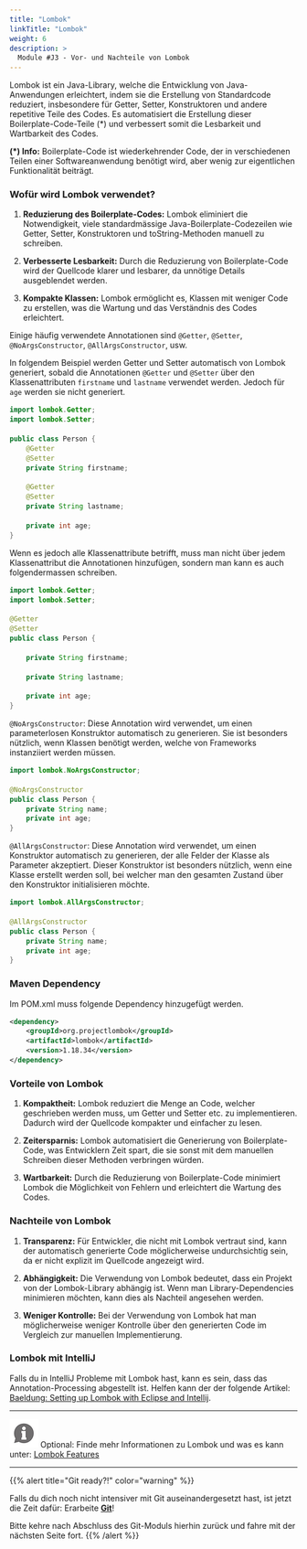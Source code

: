 ```yaml
---
title: "Lombok"
linkTitle: "Lombok"
weight: 6
description: >
  Module #J3 - Vor- und Nachteile von Lombok
---
```


Lombok ist ein Java-Library, welche die Entwicklung von Java-Anwendungen erleichtert, indem sie die Erstellung von Standardcode reduziert, insbesondere für Getter, Setter, Konstruktoren und andere repetitive Teile des Codes.
Es automatisiert die Erstellung dieser Boilerplate-Code-Teile (\*) und verbessert somit die Lesbarkeit und Wartbarkeit des Codes.

**(\*) Info:**
Boilerplate-Code ist wiederkehrender Code, der in verschiedenen Teilen einer Softwareanwendung benötigt wird, aber wenig zur eigentlichen Funktionalität beiträgt.

### Wofür wird Lombok verwendet?

1. **Reduzierung des Boilerplate-Codes:**
   Lombok eliminiert die Notwendigkeit, viele standardmässige Java-Boilerplate-Codezeilen wie Getter, Setter, Konstruktoren und toString-Methoden manuell zu schreiben.

2. **Verbesserte Lesbarkeit:**
   Durch die Reduzierung von Boilerplate-Code wird der Quellcode klarer und lesbarer, da unnötige Details ausgeblendet werden.

3. **Kompakte Klassen:**
   Lombok ermöglicht es, Klassen mit weniger Code zu erstellen, was die Wartung und das Verständnis des Codes erleichtert.

Einige häufig verwendete Annotationen sind `@Getter`, `@Setter`, `@NoArgsConstructor`, `@AllArgsConstructor`, usw.

In folgendem Beispiel werden Getter und Setter automatisch von Lombok generiert, sobald die Annotationen `@Getter` und `@Setter` über den Klassenattributen `firstname` und `lastname` verwendet werden. Jedoch für `age` werden sie nicht generiert.

```java
import lombok.Getter;
import lombok.Setter;

public class Person {
    @Getter
    @Setter
    private String firstname;

    @Getter
    @Setter
    private String lastname;

    private int age;
}
```

Wenn es jedoch alle Klassenattribute betrifft, muss man nicht über jedem Klassenattribut die Annotationen hinzufügen, sondern man kann es auch folgendermassen schreiben.

```java
import lombok.Getter;
import lombok.Setter;

@Getter
@Setter
public class Person {

    private String firstname;

    private String lastname;

    private int age;
}
```

`@NoArgsConstructor`: Diese Annotation wird verwendet, um einen parameterlosen Konstruktor automatisch zu generieren. Sie ist besonders nützlich, wenn Klassen benötigt werden, welche von Frameworks instanziiert werden müssen.

```java
import lombok.NoArgsConstructor;

@NoArgsConstructor
public class Person {
    private String name;
    private int age;
}
```

`@AllArgsConstructor`: Diese Annotation wird verwendet, um einen Konstruktor automatisch zu generieren, der alle Felder der Klasse als Parameter akzeptiert. Dieser Konstruktor ist besonders nützlich, wenn eine Klasse erstellt werden soll, bei welcher man den gesamten Zustand über den Konstruktor initialisieren möchte.

```java
import lombok.AllArgsConstructor;

@AllArgsConstructor
public class Person {
    private String name;
    private int age;
}
```

### Maven Dependency

Im POM.xml muss folgende Dependency hinzugefügt werden.

```xml
<dependency>
    <groupId>org.projectlombok</groupId>
    <artifactId>lombok</artifactId>
    <version>1.18.34</version>
</dependency>
```

### Vorteile von Lombok

1. **Kompaktheit:**
   Lombok reduziert die Menge an Code, welcher geschrieben werden muss, um Getter und Setter etc. zu implementieren. Dadurch wird der Quellcode kompakter und einfacher zu lesen.

2. **Zeitersparnis:**
   Lombok automatisiert die Generierung von Boilerplate-Code, was Entwicklern Zeit spart, die sie sonst mit dem manuellen Schreiben dieser Methoden verbringen würden.

3. **Wartbarkeit:**
   Durch die Reduzierung von Boilerplate-Code minimiert Lombok die Möglichkeit von Fehlern und erleichtert die Wartung des Codes.

### Nachteile von Lombok

1. **Transparenz:**
   Für Entwickler, die nicht mit Lombok vertraut sind, kann der automatisch generierte Code möglicherweise undurchsichtig sein, da er nicht explizit im Quellcode angezeigt wird.

2. **Abhängigkeit:**
   Die Verwendung von Lombok bedeutet, dass ein Projekt von der Lombok-Library abhängig ist. Wenn man Library-Dependencies minimieren möchten, kann dies als Nachteil angesehen werden.

3. **Weniger Kontrolle:**
   Bei der Verwendung von Lombok hat man möglicherweise weniger Kontrolle über den generierten Code im Vergleich zur manuellen Implementierung.

### Lombok mit IntelliJ

Falls du in IntelliJ Probleme mit Lombok hast, kann es sein, dass das Annotation-Processing abgestellt ist. Helfen kann der der folgende Artikel: [Baeldung: Setting up Lombok with Eclipse and Intellij](https://www.baeldung.com/lombok-ide).

---

![hint1](/images/hint.png) Optional: Finde mehr Informationen zu Lombok und was es kann unter: [Lombok Features](https://projectlombok.org/features/)

---

{{% alert title="Git ready?!" color="warning" %}}

Falls du dich noch nicht intensiver mit Git auseinandergesetzt hast, ist jetzt die Zeit dafür: Erarbeite [**Git**](../../git)!

Bitte kehre nach Abschluss des Git-Moduls hierhin zurück und fahre mit der nächsten Seite fort.
{{% /alert %}}
